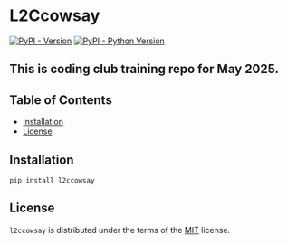 # L2Ccowsay

[![PyPI - Version](https://img.shields.io/pypi/v/l2ccowsay.svg)](https://pypi.org/project/l2ccowsay)
[![PyPI - Python Version](https://img.shields.io/pypi/pyversions/l2ccowsay.svg)](https://pypi.org/project/l2ccowsay)

This is coding club training repo for May 2025.
-----

## Table of Contents

- [Installation](#installation)
- [License](#license)

## Installation

```console
pip install l2ccowsay
```

## License

`l2ccowsay` is distributed under the terms of the [MIT](https://spdx.org/licenses/MIT.html) license.
